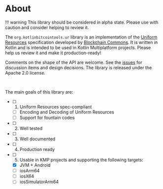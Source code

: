 # About

!!! warning
    This library should be considered in alpha state. Please use with caution and consider helping to review it.

The `org.kotlinbitcointools.ur` library is an implementation of the [Uniform Resources] specification developed by [Blockchain Commons]. It is written in Kotlin and is intended to be used in Kotlin Multiplatform projects. Please help us review it and make it production-ready! 

Comments on the shape of the API are welcome. See the [issues] for discussion items and design decisions. The library is released under the Apache 2.0 license.

<br>

The main goals of this library are:
       
  - [ ] 1. Uniform Resources spec-compliant
    - [ ] Encoding and Decoding of Uniform Resources
    - [ ] Support for fountain codes
  - [ ] 2. Well tested
  - [ ] 3. Well documented
  - [ ] 4. Production ready
  - [ ] 5. Usable in KMP projects and supporting the following targets:
    - [x] JVM + Android
    - [ ] iosArm64
    - [ ] iosX64
    - [ ] iosSimulatorArm64

[Uniform Resources]: https://github.com/BlockchainCommons/Research/blob/master/papers/bcr-2020-005-ur.md
[Blockchain Commons]: https://www.blockchaincommons.com/home/
[issues]: https://github.com/kotlin-bitcoin-tools/ur/issues/
